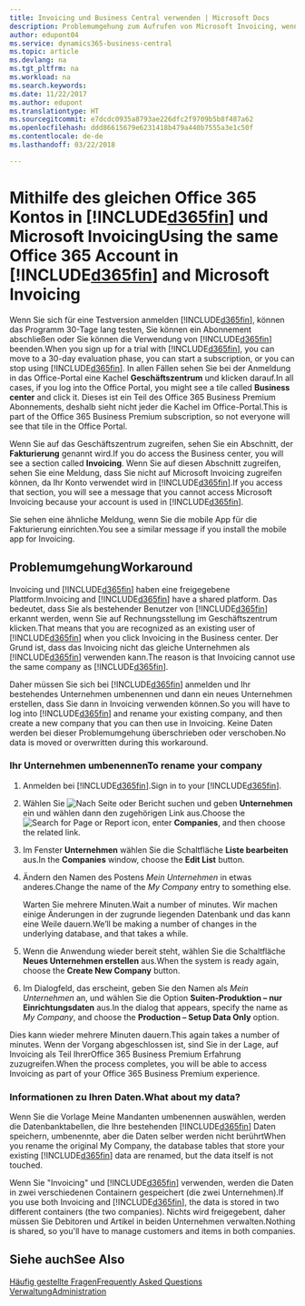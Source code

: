 ```yaml
---
title: Invoicing und Business Central verwenden | Microsoft Docs
description: Problemumgehung zum Aufrufen von Microsoft Invoicing, wenn Sie sich auf Dynamics 365 Business Central
author: edupont04
ms.service: dynamics365-business-central
ms.topic: article
ms.devlang: na
ms.tgt_pltfrm: na
ms.workload: na
ms.search.keywords: 
ms.date: 11/22/2017
ms.author: edupont
ms.translationtype: HT
ms.sourcegitcommit: e7dcdc0935a8793ae226dfc2f9709b5b8f487a62
ms.openlocfilehash: ddd86615679e6231418b479a440b7555a3e1c50f
ms.contentlocale: de-de
ms.lasthandoff: 03/22/2018

---
```

# <a name="using-the-same-office-365-account-in-included365finincludesd365finlongmdmd-and-microsoft-invoicing"></a><span data-ttu-id="35112-103">Mithilfe des gleichen Office 365 Kontos in [!INCLUDE[d365fin](includes/d365fin_long_md.md)] und Microsoft Invoicing</span><span class="sxs-lookup"><span data-stu-id="35112-103">Using the same Office 365 Account in [!INCLUDE[d365fin](includes/d365fin_long_md.md)] and Microsoft Invoicing</span></span>
<span data-ttu-id="35112-104">Wenn Sie sich für eine Testversion anmelden [!INCLUDE[d365fin](includes/d365fin_md.md)], können das Programm 30-Tage lang testen, Sie können ein Abonnement abschließen oder Sie können die Verwendung von [!INCLUDE[d365fin](includes/d365fin_md.md)] beenden.</span><span class="sxs-lookup"><span data-stu-id="35112-104">When you sign up for a trial with [!INCLUDE[d365fin](includes/d365fin_md.md)], you can move to a 30-day evaluation phase, you can start a subscription, or you can stop using [!INCLUDE[d365fin](includes/d365fin_md.md)].</span></span> <span data-ttu-id="35112-105">In allen Fällen sehen Sie bei der Anmeldung in das Office-Portal eine Kachel **Geschäftszentrum** und klicken darauf.</span><span class="sxs-lookup"><span data-stu-id="35112-105">In all cases, if you log into the Office Portal, you might see a tile called **Business center** and click it.</span></span> <span data-ttu-id="35112-106">Dieses ist ein Teil des Office 365 Business Premium Abonnements, deshalb sieht nicht jeder die Kachel im Office-Portal.</span><span class="sxs-lookup"><span data-stu-id="35112-106">This is part of the Office 365 Business Premium subscription, so not everyone will see that tile in the Office Portal.</span></span>  

<span data-ttu-id="35112-107">Wenn Sie auf das Geschäftszentrum zugreifen, sehen Sie ein Abschnitt, der **Fakturierung** genannt wird.</span><span class="sxs-lookup"><span data-stu-id="35112-107">If you do access the Business center, you will see a section called **Invoicing**.</span></span> <span data-ttu-id="35112-108">Wenn Sie auf diesen Abschnitt zugreifen, sehen Sie eine Meldung, dass Sie nicht auf Microsoft Invoicing zugreifen können, da Ihr Konto verwendet wird in [!INCLUDE[d365fin](includes/d365fin_md.md)].</span><span class="sxs-lookup"><span data-stu-id="35112-108">If you access that section, you will see a message that you cannot access Microsoft Invoicing because your account is used in [!INCLUDE[d365fin](includes/d365fin_md.md)].</span></span>  

<span data-ttu-id="35112-109">Sie sehen eine ähnliche Meldung, wenn Sie die mobile App für die Fakturierung einrichten.</span><span class="sxs-lookup"><span data-stu-id="35112-109">You see a similar message if you install the mobile app for Invoicing.</span></span>  

## <a name="workaround"></a><span data-ttu-id="35112-110">Problemumgehung</span><span class="sxs-lookup"><span data-stu-id="35112-110">Workaround</span></span>
<span data-ttu-id="35112-111">Invoicing und [!INCLUDE[d365fin](includes/d365fin_md.md)] haben eine freigegebene Plattform.</span><span class="sxs-lookup"><span data-stu-id="35112-111">Invoicing and [!INCLUDE[d365fin](includes/d365fin_md.md)] have a shared platform.</span></span> <span data-ttu-id="35112-112">Das bedeutet, dass Sie als bestehender Benutzer von [!INCLUDE[d365fin](includes/d365fin_md.md)] erkannt werden, wenn Sie auf Rechnungsstellung im Geschäftszentrum klicken.</span><span class="sxs-lookup"><span data-stu-id="35112-112">That means that you are recognized as an existing user of [!INCLUDE[d365fin](includes/d365fin_md.md)] when you click Invoicing in the Business center.</span></span> <span data-ttu-id="35112-113">Der Grund ist, dass das Invoicing nicht das gleiche Unternehmen als [!INCLUDE[d365fin](includes/d365fin_md.md)] verwenden kann.</span><span class="sxs-lookup"><span data-stu-id="35112-113">The reason is that Invoicing cannot use the same company as [!INCLUDE[d365fin](includes/d365fin_md.md)].</span></span>  

<span data-ttu-id="35112-114">Daher müssen Sie sich bei [!INCLUDE[d365fin](includes/d365fin_md.md)] anmelden und Ihr bestehendes Unternehmen umbenennen und dann ein neues Unternehmen erstellen, dass Sie dann in Invoicing verwenden können.</span><span class="sxs-lookup"><span data-stu-id="35112-114">So you will have to log into [!INCLUDE[d365fin](includes/d365fin_md.md)] and rename your existing company, and then create a new company that you can then use in Invoicing.</span></span> <span data-ttu-id="35112-115">Keine Daten werden bei dieser Problemumgehung überschrieben oder verschoben.</span><span class="sxs-lookup"><span data-stu-id="35112-115">No data is moved or overwritten during this workaround.</span></span>

### <a name="to-rename-your-company"></a><span data-ttu-id="35112-116">Ihr Unternehmen umbenennen</span><span class="sxs-lookup"><span data-stu-id="35112-116">To rename your company</span></span>
1.  <span data-ttu-id="35112-117">Anmelden bei [!INCLUDE[d365fin](includes/d365fin_md.md)].</span><span class="sxs-lookup"><span data-stu-id="35112-117">Sign in to your [!INCLUDE[d365fin](includes/d365fin_md.md)].</span></span>  
2.  <span data-ttu-id="35112-118">Wählen Sie ![Nach Seite oder Bericht suchen](media/ui-search/search_small.png "Nach Seiten- oder Berichtsymbol suchen") und geben **Unternehmen** ein und wählen dann den zugehörigen Link aus.</span><span class="sxs-lookup"><span data-stu-id="35112-118">Choose the ![Search for Page or Report](media/ui-search/search_small.png "Search for Page or Report icon") icon, enter **Companies**, and then choose the related link.</span></span>  
3.  <span data-ttu-id="35112-119">Im Fenster **Unternehmen** wählen Sie die Schaltfläche **Liste bearbeiten** aus.</span><span class="sxs-lookup"><span data-stu-id="35112-119">In the **Companies** window, choose the **Edit List** button.</span></span>  
4.  <span data-ttu-id="35112-120">Ändern den Namen des Postens *Mein Unternehmen* in etwas anderes.</span><span class="sxs-lookup"><span data-stu-id="35112-120">Change the name of the *My Company* entry to something else.</span></span>  

    <span data-ttu-id="35112-121">Warten Sie mehrere Minuten.</span><span class="sxs-lookup"><span data-stu-id="35112-121">Wait a number of minutes.</span></span> <span data-ttu-id="35112-122">Wir machen einige Änderungen in der zugrunde liegenden Datenbank und das kann eine Weile dauern.</span><span class="sxs-lookup"><span data-stu-id="35112-122">We’ll be making a number of changes in the underlying database, and that takes a while.</span></span>
5.  <span data-ttu-id="35112-123">Wenn die Anwendung wieder bereit steht, wählen Sie die Schaltfläche **Neues Unternehmen erstellen** aus.</span><span class="sxs-lookup"><span data-stu-id="35112-123">When the system is ready again, choose the **Create New Company** button.</span></span>  
6.  <span data-ttu-id="35112-124">Im Dialogfeld, das erscheint, geben Sie den Namen als *Mein Unternehmen* an, und wählen Sie die Option **Suiten-Produktion – nur Einrichtungsdaten** aus.</span><span class="sxs-lookup"><span data-stu-id="35112-124">In the dialog that appears, specify the name as *My Company*, and choose the **Production – Setup Data Only** option.</span></span>  

<span data-ttu-id="35112-125">Dies kann wieder mehrere Minuten dauern.</span><span class="sxs-lookup"><span data-stu-id="35112-125">This again takes a number of minutes.</span></span> <span data-ttu-id="35112-126">Wenn der Vorgang abgeschlossen ist, sind Sie in der Lage, auf Invoicing als Teil IhrerOffice 365 Business Premium Erfahrung zuzugreifen.</span><span class="sxs-lookup"><span data-stu-id="35112-126">When the process completes, you will be able to access Invoicing as part of your Office 365 Business Premium experience.</span></span>  

### <a name="what-about-my-data"></a><span data-ttu-id="35112-127">Informationen zu Ihren Daten.</span><span class="sxs-lookup"><span data-stu-id="35112-127">What about my data?</span></span>
<span data-ttu-id="35112-128">Wenn Sie die Vorlage Meine Mandanten umbenennen auswählen, werden die Datenbanktabellen, die Ihre bestehenden [!INCLUDE[d365fin](includes/d365fin_md.md)] Daten speichern, umbenennte, aber die Daten selber werden nicht berührt</span><span class="sxs-lookup"><span data-stu-id="35112-128">When you rename the original My Company, the database tables that store your existing [!INCLUDE[d365fin](includes/d365fin_md.md)] data are renamed, but the data itself is not touched.</span></span>  

<span data-ttu-id="35112-129">Wenn Sie "Invoicing" und [!INCLUDE[d365fin](includes/d365fin_md.md)] verwenden, werden die Daten in zwei verschiedenen Containern gespeichert (die zwei Unternehmen).</span><span class="sxs-lookup"><span data-stu-id="35112-129">If you use both Invoicing and [!INCLUDE[d365fin](includes/d365fin_md.md)], the data is stored in two different containers (the two companies).</span></span> <span data-ttu-id="35112-130">Nichts wird freigegebent, daher müssen Sie Debitoren und Artikel in beiden Unternehmen verwalten.</span><span class="sxs-lookup"><span data-stu-id="35112-130">Nothing is shared, so you'll have to manage customers and items in both companies.</span></span>  

## <a name="see-also"></a><span data-ttu-id="35112-131">Siehe auch</span><span class="sxs-lookup"><span data-stu-id="35112-131">See Also</span></span>
[<span data-ttu-id="35112-132">Häufig gestellte Fragen</span><span class="sxs-lookup"><span data-stu-id="35112-132">Frequently Asked Questions</span></span>](across-faq.md)  
[<span data-ttu-id="35112-133">Verwaltung</span><span class="sxs-lookup"><span data-stu-id="35112-133">Administration</span></span>](admin-setup-and-administration.md)  

